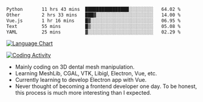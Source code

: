<!--START_SECTION:waka-->

```txt
Python       11 hrs 43 mins  ████████████████░░░░░░░░░   64.02 %
Other        2 hrs 33 mins   ███▓░░░░░░░░░░░░░░░░░░░░░   14.00 %
Vue.js       1 hr 16 mins    █▓░░░░░░░░░░░░░░░░░░░░░░░   06.95 %
Text         55 mins         █▒░░░░░░░░░░░░░░░░░░░░░░░   05.08 %
YAML         25 mins         ▓░░░░░░░░░░░░░░░░░░░░░░░░   02.29 %
```

<!--END_SECTION:waka-->

<!--START_SECTION:waka_lang_chart_svg-->
[![Language Chart](https://wakatime.com/share/@DYPro_MIKE/13ed6aa1-fa8f-42b5-8fa7-97c58e94375f.svg)](https://wakatime.com)
<!--END_SECTION:waka_lang_chart_svg-->

<!--START_SECTION:waka_coding_activity_svg-->
[![Coding Activity](https://wakatime.com/share/@DYPro_MIKE/2224f81a-edc4-46bb-b59e-25de5147ed15.svg)](https://wakatime.com)
<!--END_SECTION:waka_coding_activity_svg-->

<!--
**0x11111111/0x11111111** is a ✨ _special_ ✨ repository because its `README.md` (this file) appears on your GitHub profile.

Here are some ideas to get you started:

- 🔭 I’m currently working on ...
- 🌱 I’m currently learning ...
- 👯 I’m looking to collaborate on ...
- 🤔 I’m looking for help with ...
- 💬 Ask me about ...
- 📫 How to reach me: ...
- 😄 Pronouns: ...
- ⚡ Fun fact: ...
-->
- Mainly coding on 3D dental mesh manipulation.
- Learning MeshLib, CGAL, VTK, Libigl, Electron, Vue, etc.
- Currently learning to develop Electron app with Vue.
- Never thought of becoming a frontend developer one day. To be honest, this process is much more interesting than I expected.
